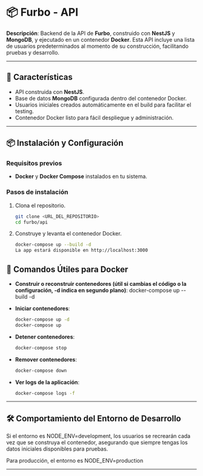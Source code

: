 # 📦 Furbo - API

**Descripción**: Backend de la API de **Furbo**, construido con **NestJS** y **MongoDB**, y ejecutado en un contenedor **Docker**. Esta API incluye una lista de usuarios predeterminados al momento de su construcción, facilitando pruebas y desarrollo.

---

## 🌟 Características

- API construida con **NestJS**.
- Base de datos **MongoDB** configurada dentro del contenedor Docker.
- Usuarios iniciales creados automáticamente en el build para facilitar el testing.
- Contenedor Docker listo para fácil despliegue y administración.

---

## 📦 Instalación y Configuración

### Requisitos previos
- **Docker** y **Docker Compose** instalados en tu sistema.

### Pasos de instalación
1. Clona el repositorio.
   ```bash
   git clone <URL_DEL_REPOSITORIO>
   cd furbo/api

2. Construye y levanta el contenedor Docker.
   ```bash
   docker-compose up --build -d
   La app estará disponible en http://localhost:3000

## 🚀 Comandos Útiles para Docker

- **Construir o reconstruir contenedores (útil si cambias el código o la configuración, -d indica en segundo plano)**:
  docker-compose up --build -d

- **Iniciar contenedores**:
  ```bash
  docker-compose up -d
  docker-compose up

- **Detener contenedores**:
  ```bash
  docker-compose stop

- **Remover contenedores**:
  ```bash
  docker-compose down

- **Ver logs de la aplicación**:
  ```bash
  docker-compose logs -f

---

## 🛠️ Comportamiento del Entorno de Desarrollo
Si el entorno es NODE_ENV=development, los usuarios se recrearán cada vez que se construya el contenedor, asegurando que siempre tengas los datos iniciales disponibles para pruebas.

Para producción, el entorno es NODE_ENV=production

---







